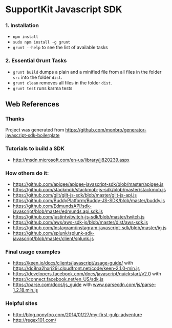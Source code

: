 # SupportKit Javascript SDK

### 1. Installation
* ```npm install```
* ```sudo npm install -g grunt```
* ```grunt --help``` to see the list of available tasks

### 2. Essential Grunt Tasks

* ```grunt build``` dumps a plain and a minified file from all files in the folder ```src``` into the folder ```dist```.
* ```grunt clean``` removes all files in the folder ```dist```.
* ```grunt test``` runs karma tests

## Web References

### Thanks

Project was generated from https://github.com/monbro/generator-javascript-sdk-boilerplate

### Tutorials to build a SDK

* http://msdn.microsoft.com/en-us/library/jj820239.aspx

### How others do it:

* https://github.com/apigee/apigee-javascript-sdk/blob/master/apigee.js
* https://github.com/stackmob/stackmob-js-sdk/blob/master/stackmob.js
* https://github.com/gilt/gilt-js-sdk/blob/master/gilt-js-api.js
* https://github.com/BuddyPlatform/Buddy-JS-SDK/blob/master/buddy.js
* https://github.com/EdmundsAPI/sdk-javascript/blob/master/edmunds.api.sdk.js
* https://github.com/justintv/twitch-js-sdk/blob/master/twitch.js
* https://github.com/aws/aws-sdk-js/blob/master/dist/aws-sdk.js
* https://github.com/Instagram/instagram-javascript-sdk/blob/master/ig.js
* https://github.com/splunk/splunk-sdk-javascript/blob/master/client/splunk.js

### Final usage examples

* https://keen.io/docs/clients/javascript/usage-guide/ with https://dc8na2hxrj29i.cloudfront.net/code/keen-2.1.0-min.js
* https://developers.facebook.com/docs/javascript/quickstart/v2.0 with https://connect.facebook.net/en_US/sdk.js
* https://parse.com/docs/js_guide with www.parsecdn.com/js/parse-1.2.18.min.js

### Helpful sites

* http://blog.ponyfoo.com/2014/01/27/my-first-gulp-adventure
* http://regex101.com/
